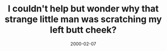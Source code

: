 ---
layout: base.njk
title : 'I couldn&#39;t help but wonder why that strange little man was scratching my left butt cheek?' 
view_title : 'I couldn&#39;t help but wonder why that strange little man was scratching my left butt cheek?' 
year : '2000' 
date : '2000-02-07' 
img_file : '/drawing/icouldnthe.png' 
html_file : 'icouldnthel' 
next_html : 'monkey.html' 
year_order : '129' 
permalink : "title/{{html_file}}.html"
---
